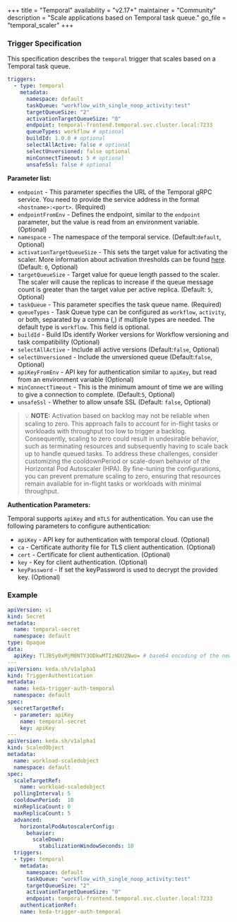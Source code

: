 +++
title = "Temporal"
availability = "v2.17+"
maintainer = "Community"
description = "Scale applications based on Temporal task queue."
go_file = "temporal_scaler"
+++

### Trigger Specification

This specification describes the `temporal` trigger that scales based on a Temporal task queue.

```yaml
triggers:
  - type: temporal
    metadata:
      namespace: default
      taskQueue: "workflow_with_single_noop_activity:test"
      targetQueueSize: "2"
      activationTargetQueueSize: "0"
      endpoint: temporal-frontend.temporal.svc.cluster.local:7233
      queueTypes: workflow # optional
      buildId: 1.0.0 # optional
      selectAllActive: false # optional
      selectUnversioned: false optional
      minConnectTimeout: 5 # optional
      unsafeSsl: false # optional
```

**Parameter list:**

- `endpoint` - This parameter specifies the URL of the Temporal gRPC service. You need to provide the service address in the format `<hostname>:<port>`. (Required)
- `endpointFromEnv` - Defines the endpoint, similar to the `endpoint` parameter, but the value is read from an environment variable. (Optional)
- `namespace` - The namespace of the temporal service. (Default:`default`, Optional)
- `activationTargetQueueSize` - This sets the target value for activating the scaler. More information about activation thresholds can be found  [here](./../concepts/scaling-deployments.md#activating-and-scaling-thresholds). (Default: `0`, Optional)
- `targetQueueSize` - Target value for queue length passed to the scaler. The scaler will cause the replicas to increase if the queue message count is greater than the target value per active replica. (Default: `5`, Optional)
- `taskQueue` - This parameter specifies the task queue name. (Required)
- `queueTypes` - Task Queue type can be configured as `workflow`, `activity`, or both, separated by a comma (,) if multiple types are needed. The default type is `workflow`. This field is optional.
- `buildId` - Build IDs identify Worker versions for Workflow versioning and task compatibility (Optional)
- `selectAllActive` - Include all active versions (Default:`false`, Optional)
- `selectUnversioned` - Include the unversioned queue (Default:`false`, Optional)
- `apiKeyFromEnv` - API key for authentication similar to `apiKey`, but read from an environment variable (Optional)
- `minConnectTimeout` - This is the minimum amount of time we are willing to give a connection to complete. (Default:`5`, Optional)
- `unsafeSsl` - Whether to allow unsafe SSL (Default: `false`, Optional)

> 💡 **NOTE:** Activation based on backlog may not be reliable when scaling to zero.
  This approach fails to account for in-flight tasks or workloads with throughput too low to trigger a backlog.
  Consequently, scaling to zero could result in undesirable behavior,
  such as terminating resources and subsequently having to scale back up to handle queued tasks. To address these challenges, consider customizing the cooldownPeriod or scale-down behavior of the Horizontal Pod Autoscaler (HPA).
  By fine-tuning the configurations, you can prevent premature scaling to zero,
  ensuring that resources remain available for in-flight tasks or workloads with minimal throughput.


**Authentication Parameters:**

Temporal supports `apiKey` and `mTLS` for authentication. You can use the following parameters to configure authentication:

- `apiKey` - API key for authentication with temporal cloud. (Optional)
- `ca` - Certificate authority file for TLS client authentication. (Optional)
- `cert` - Certificate for client authentication. (Optional)
- `key` - Key for client authentication. (Optional)
- `keyPassword` - If set the keyPassword is used to decrypt the provided key. (Optional)

### Example

```yaml
apiVersion: v1
kind: Secret
metadata:
  name: temporal-secret
  namespace: default
type: Opaque
data:
  apiKey: TlJBSy0xMjM0NTY3ODkwMTIzNDU2Nwo= # base64 encoding of the new relic api key NRAK-12345678901234567
---
apiVersion: keda.sh/v1alpha1
kind: TriggerAuthentication
metadata:
  name: keda-trigger-auth-temporal
  namespace: default
spec:
  secretTargetRef:
  - parameter: apiKey
    name: temporal-secret
    key: apiKey
---
apiVersion: keda.sh/v1alpha1
kind: ScaledObject
metadata:
  name: workload-scaledobject
  namespace: default
spec:
  scaleTargetRef:
    name: workload-scaledobject
  pollingInterval: 5
  cooldownPeriod:  10
  minReplicaCount: 0
  maxReplicaCount: 5
  advanced:
    horizontalPodAutoscalerConfig:
      behavior:
        scaleDown:
          stabilizationWindowSeconds: 10
  triggers:
  - type: temporal
    metadata:
      namespace: default
      taskQueue: "workflow_with_single_noop_activity:test"
      targetQueueSize: "2"
      activationTargetQueueSize: "0"
      endpoint: temporal-frontend.temporal.svc.cluster.local:7233
    authenticationRef:
    name: keda-trigger-auth-temporal
```
